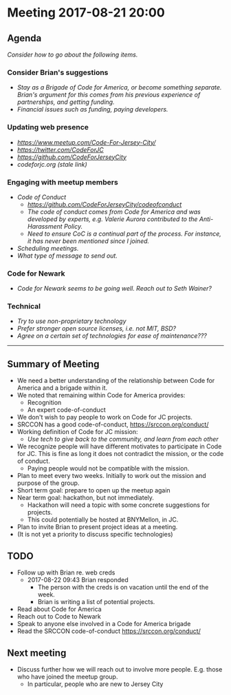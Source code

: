 # Meeting 2017-08-21 20:00

## Agenda
_Consider how to go about the following items._

### Consider Brian's suggestions
- _Stay as a Brigade of Code for America, or become something
  separate. Brian's argument for this comes from his previous
  experience of partnerships, and getting funding._
- _Financial issues such as funding, paying developers._

### Updating web presence
- _<https://www.meetup.com/Code-For-Jersey-City/>_
- _<https://twitter.com/CodeForJC>_
- _<https://github.com/CodeForJerseyCity>_
- _codeforjc.org (stale link)_

### Engaging with meetup members
- _Code of Conduct_
    - _<https://github.com/CodeForJerseyCity/codeofconduct>_
    - _The code of conduct comes from Code for America and was
	  developed by experts, e.g. Valerie Aurora contributed to the
	  Anti-Harassment Policy._
    - _Need to ensure CoC is a continual part of the process. For
      instance, it has never been mentioned since I joined._
- _Scheduling meetings._
- _What type of message to send out._

### Code for Newark
- _Code for Newark seems to be going well. Reach out to Seth Wainer?_

### Technical
- _Try to use non-proprietary technology_
- _Prefer stronger open source licenses, i.e. not MIT, BSD?_
- _Agree on a certain set of technologies for ease of maintenance???_

---

## Summary of Meeting
- We need a better understanding of the relationship between Code
  for America and a brigade within it.
- We noted that remaining within Code for America provides:
    - Recognition
    - An expert code-of-conduct
- We don't wish to pay people to work on Code for JC projects.
- SRCCON has a good code-of-conduct, https://srccon.org/conduct/
- Working definition of Code for JC mission:
    - _Use tech to give back to the community, and learn from each
      other_
- We recognize people will have different motivates to participate in
  Code for JC. This is fine as long it does not contradict the
  mission, or the code of conduct.
    - Paying people would not be compatible with the mission.
- Plan to meet every two weeks. Initially to work out the mission and
  purpose of the group.
- Short term goal: prepare to open up the meetup again
- Near term goal: hackathon, but not immediately.
    - Hackathon will need a topic with some concrete suggestions for
      projects.
    - This could potentially be hosted at BNYMellon, in JC.
- Plan to invite Brian to present project ideas at a meeting.
- (It is not yet a priority to discuss specific technologies)

## TODO
- Follow up with Brian re. web creds
    - 2017-08-22 09:43 Brian responded
        - The person with the creds is on vacation until the end of the week.
        - Brian is writing a list of potential projects.
- Read about Code for America
- Reach out to Code to Newark
- Speak to anyone else involved in a Code for America brigade
- Read the SRCCON code-of-conduct https://srccon.org/conduct/

## Next meeting
- Discuss further how we will reach out to involve more
  people. E.g. those who have joined the meetup group.
    - In particular, people who are new to Jersey City
